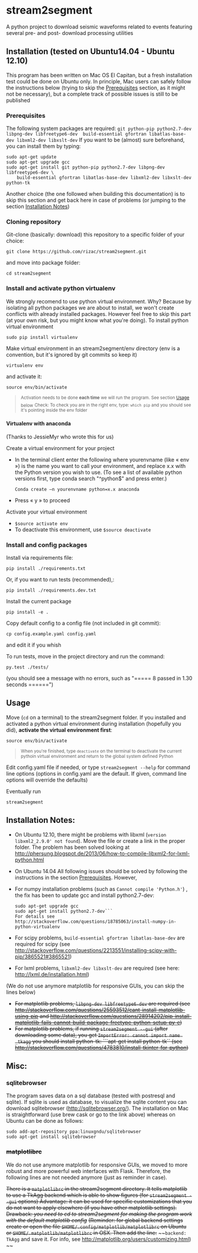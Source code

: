 # stream2segment

A python project to download seismic waveforms related to events featuring several pre- and post- download processing utilities

## Installation (tested on Ubuntu14.04 - Ubuntu 12.10)

This program has been written on Mac OS El Capitan, but a fresh installation test could be done
on Ubuntu only. In principle, Mac users can safely follow the instructions below
(trying to skip the [Prerequisites](#prerequisites) section, as it might not be necessary),
but a complete track of possible issues is still to be published

### Prerequisites
The following system packages are required: `git python-pip python2.7-dev libpng-dev libfreetype6-dev 
build-essential gfortran libatlas-base-dev libxml2-dev libxslt-dev`
If you want to be (almost) sure beforehand, you can install them by typing:
```
sudo apt-get update
sudo apt-get upgrade gcc
sudo apt-get install git python-pip python2.7-dev libpng-dev libfreetype6-dev \
	build-essential gfortran libatlas-base-dev libxml2-dev libxslt-dev python-tk
```
Another choice (the one followed when building this documentation) is to skip this section and get back here in case of problems (or jumping to the section [Installation Notes](#installation-notes))

### Cloning repository

Git-clone (basically: download) this repository to a specific folder of your choice:
```
git clone https://github.com/rizac/stream2segment.git
```
and move into package folder:
```
cd stream2segment
```

### Install and activate python virtualenv

We strongly recomend to use python virtual environment. Why? Because by isolating all python packages we are about to install, we won't create conflicts with already installed packages. However feel free to skip this part (at your own risk, but you might know what you're doing). To install python virtual environment
```
sudo pip install virtualenv
```

Make virtual environment in an stream2segment/env directory (env is a convention, but it's ignored by git commits so keep it)
 ```
virtualenv env
 ```
and activate it:
 ```
 source env/bin/activate
 ```

> <sub>Activation needs to be done __each time__ we will run the program. See section [Usage](#usage) below</sub>
> <sub>Check: To check you are in the right env, type: `which pip` and you should see it's pointing inside the env folder</sub>


#### Virtualenv with anaconda

(Thanks to JessieMyr who wrote this for us)

Create a virtual environment for your project

  - In the terminal client enter the following where yourenvname (like « env ») is the name you want to call your environment, and replace x.x with the Python version you wish to use. (To see a list of available python versions first, type conda search "^python$" and press enter.)
	```
	Conda create –n yourenvname python=x.x anaconda
	```
  - Press « y » to proceed

Activate your virtual environment

  - ```$source activate env```
  - To deactivate this environment, use ```$source deactivate```


### Install and config packages

Install via requirements file:
```
pip install ./requirements.txt
```
Or, if you want to run tests (recommended),:
```
pip install ./requirements.dev.txt
```

Install the current package
```
pip install -e .
```

Copy default config to a config file (not included in git commit):
```
cp config.example.yaml config.yaml
```
and edit it if you whish

To run tests, move in the project directory and run the command:
```
py.test ./tests/
```
(you should see a message with no errors, such as "===== 8 passed in 1.30 seconds ======")

## Usage

Move (`cd` on a terminal) to the stream2segment folder. If you installed and activated a python virtual environment during installation (hopefully you did), **activate the virtual environment first**:
```
source env/bin/activate
```

> <sub>When you're finished, type `deactivate` on the terminal to deactivate the current pythoin virtual environment and return to the global system defined Python</sub>

Edit config.yaml file if needed, or type ```stream2segment --help``` for command line options (options in config.yaml are the default. If given, command line options will override the defaults)

Eventually run
```
stream2segment
```


## Installation Notes:

- On Ubuntu 12.10, there might be problems with libxml (`version libxml2_2.9.0' not found`). 
Move the file or create a link in the proper folder. The problem has been solved looking at
http://phersung.blogspot.de/2013/06/how-to-compile-libxml2-for-lxml-python.html

- On Ubuntu 14.04 
All following issues should be solved by following the instructions in the section [Prerequisites](#prerequisites). However,
 - For numpy installation problems (such as `Cannot compile 'Python.h'`) , the fix
has been to update gcc and install python2.7-dev: 
	```sudo apt-get update
	sudo apt-get upgrade gcc
	sudo apt-get install python2.7-dev```
	For details see http://stackoverflow.com/questions/18785063/install-numpy-in-python-virtualenv
 - For scipy problems, `build-essential gfortran libatlas-base-dev` are required for scipy (see http://stackoverflow.com/questions/2213551/installing-scipy-with-pip/3865521#3865521)
 - For lxml problems, `libxml2-dev libxslt-dev` are required (see here: http://lxml.de/installation.html)

(We do not use anymore matplotlib for responsive GUIs, you can skip the lines below)
 - ~~For matplotlib problems, `libpng-dev libfreetype6-dev` are required (see http://stackoverflow.com/questions/25593512/cant-install-matplotlib-using-pip and http://stackoverflow.com/questions/28914202/pip-install-matplotlib-fails-cannot-build-package-freetype-python-setup-py-e)~~
 - ~~For matplotlib problems, if running `stream2segment --gui` (after downloading some data), you get `ImportError: cannot import name _tkagg` you should install python-tk: ```apt-get install python-tk`` (see http://stackoverflow.com/questions/4783810/install-tkinter-for-python)~~

## Misc:

### sqlitebrowser
The program saves data on a sql database (tested with postresql and sqlite). If sqlite is used as database, to visualize the sqlite content you can download sqlitebrowser (http://sqlitebrowser.org/). The installation on Mac is straightforward (use brew cask or go to the link above) whereas on Ubuntu can be done as follows:
```
sudo add-apt-repository ppa:linuxgndu/sqlitebrowser
sudo apt-get install sqlitebrowser
```

### ~~matplotlibrc~~

We do not use anymore matplotlib for responsive GUIs, we moved to more robust and more powerful
web interfaces with Flask. Therefore, the following lines are not needed anymore (just as reminder in case).

~~There is a `matplotlibrc` in the stream2segment directory. It tells matplotlib to use a TkAgg backend which is able to show figures (for `stream2segment --gui` options) Advantage: it can be used for specific customizations that you do not want to apply elsewhere (if you have other matplotlib settings). Drawback: *you need to cd to stream2segment for making the program work with the default matplotlib config*~~
~~(Reminder: for global backend settings create or open the file  `$HOME/.config/matplotlib/matplotlibrc` on Ubuntu or `$HOME/.matplotlib/matplotlibrc` in OSX. Then add the line:~~
~~```backend: TkAgg``` and save it. For info, see http://matplotlib.org/users/customizing.html) ~~
